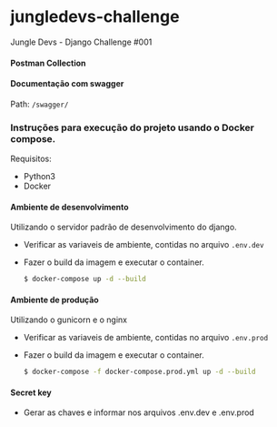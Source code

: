 # jungledevs-challenge
Jungle Devs - Django Challenge #001

#### Postman Collection

#### Documentação com swagger 

Path: `/swagger/`


### Instruções para execução do projeto usando o Docker compose.
Requisitos:
- Python3
- Docker

#### Ambiente de desenvolvimento

Utilizando o servidor padrão de desenvolvimento do django.
- Verificar as variaveis de ambiente, contidas no arquivo `.env.dev`
- Fazer o build da imagem e executar o container.

    ```sh
    $ docker-compose up -d --build
    ```

#### Ambiente de produção
Utilizando o gunicorn e o nginx
- Verificar as variaveis de ambiente, contidas no arquivo `.env.prod`
- Fazer o build da imagem e executar o container.

     ```sh
    $ docker-compose -f docker-compose.prod.yml up -d --build
    ```
    
#### Secret key
- Gerar as chaves e informar nos arquivos .env.dev e .env.prod 
